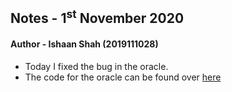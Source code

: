 ## Notes - 1<sup>st</sup> November 2020

#### Author - Ishaan Shah (2019111028)

- Today I fixed the bug in the oracle.
- The code for the oracle can be found over [here](https://github.com/ishaanshah/Cuantum-Qomputing/blob/master/Code/src/simons/simons_oracle.py)
